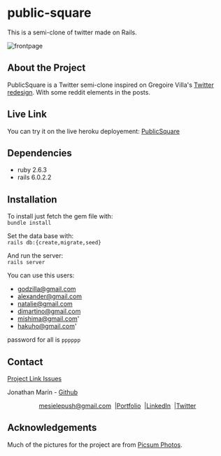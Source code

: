 # public-square
 This is a semi-clone of twitter made on Rails.

![frontpage](https://i.imgur.com/fBOmzvn.png)


## About the Project

PublicSquare is a Twitter semi-clone inspired on Gregoire Villa's [Twitter redesign](https://www.behance.net/gallery/14286087/Twitter-Redesign-of-UI-details). With some reddit elements in the posts.

## Live Link
You can try it on the live heroku deployement: [PublicSquare](https://polar-taiga-98460.herokuapp.com/)

## Dependencies

* ruby 2.6.3
* rails 6.0.2.2

## Installation

To install just fetch the gem file with:  
``` bundle install ```  

Set the data base with:  
``` rails db:{create,migrate,seed} ``` 

And run the server:  
``` rails server ```

You can use this users:
* godzilla@gmail.com
* alexander@gmail.com
* natalie@gmail.com
* dimartino@gmail.com
* mishima@gmail.com'
* hakuho@gmail.com'

password for all is ```pppppp```

## Contact

<p align="center">

[Project Link Issues](https://github.com/mesielepush/public-square/issues)

<p align="center">

Jonathan Marín - [Github](https://github.com/mesielepush)

</p>
<p align="center" style="display: flex; justify-content: center; align-items: center;">
    <a target="_blank" href="https://mail.google.com/mail/?view=cm&fs=1&tf=1&to=mesielepush@gmail.com">
      mesielepush@gmail.com
    </a> &nbsp; |
    <a target="_blank" href="https://github.com/mesielepush?tab=repositories">
       Portfolio
    </a> &nbsp; |
    <a target="_blank" href="https://www.linkedin.com/in/jonathan-nava-mar%C3%ADn-94659318b/">
      LinkedIn
    </a> &nbsp; |
    <a target="_blank" href="">
      Twitter
    </a>
</p>
<!-- ACKNOWLEDGEMENTS -->

## Acknowledgements

Much of the pictures for the project are from [Picsum Photos](https://picsum.photos/).
